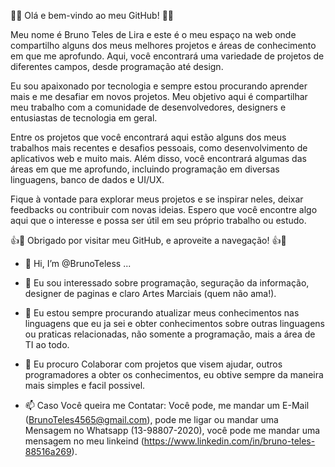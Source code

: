🎉👋 Olá e bem-vindo ao meu GitHub! 🎉👋

Meu nome é Bruno Teles de Lira e este é o meu espaço na web onde compartilho alguns dos meus melhores projetos e áreas de conhecimento em que me aprofundo. Aqui, você encontrará uma variedade de projetos de diferentes campos, desde programação até design.

Eu sou apaixonado por tecnologia e sempre estou procurando aprender mais e me desafiar em novos projetos. Meu objetivo aqui é compartilhar meu trabalho com a comunidade de desenvolvedores, designers e entusiastas de tecnologia em geral.

Entre os projetos que você encontrará aqui estão alguns dos meus trabalhos mais recentes e desafios pessoais, como desenvolvimento de aplicativos web e muito mais. Além disso, você encontrará algumas das áreas em que me aprofundo, incluindo programação em diversas linguagens, banco de dados e UI/UX. 

Fique à vontade para explorar meus projetos e se inspirar neles, deixar feedbacks ou contribuir com novas ideias. Espero que você encontre algo aqui que o interesse e possa ser útil em seu próprio trabalho ou estudo.

👍🌟 Obrigado por visitar meu GitHub, e aproveite a navegação! 👍🌟


- 👋 Hi, I’m @BrunoTeless ...

- 👀 Eu sou interessado sobre programação, seguração da informação, designer de paginas e claro Artes Marciais (quem não ama!).
- 🌱 Eu estou sempre procurando atualizar meus conhecimentos nas linguagens que eu ja sei e obter conhecimentos sobre outras linguagens ou praticas relacionadas, não somente a programação, mais a área de TI ao todo.
- 💞️ Eu procuro Colaborar com projetos que visem ajudar, outros programadores a obter os conhecimentos, eu obtive sempre da maneira mais simples e facil possivel.
- 📫 Caso Você queira me Contatar: Você pode, me mandar um E-Mail (BrunoTeles4565@gmail.com), pode me ligar ou mandar uma Mensagem no Whatsapp 
(13-98807-2020), você pode me mandar uma mensagem no meu linkeind (https://www.linkedin.com/in/bruno-teles-88516a269).
